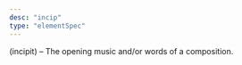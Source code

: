 ```yaml
---
desc: "incip"
type: "elementSpec"
---
```


(incipit) – The opening music and/or words of a composition.